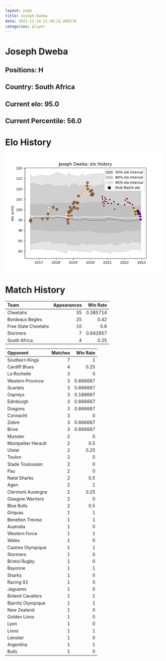 ```yaml
---  
layout: page  
title: Joseph Dweba  
date: 2022-12-14 11:30:22.800378  
categories: player  
---
```

# Joseph Dweba

## Positions: H

## Country: South Africa

## Current elo: 95.0

## Current Percentile: 56.0

# Elo History


![elo history](history_JosephDweba.png)
# Match History


| Team                |   Appearances |   Win Rate |
|:--------------------|--------------:|-----------:|
| Cheetahs            |            35 |   0.385714 |
| Bordeaux Begles     |            25 |   0.42     |
| Free State Cheetahs |            10 |   0.6      |
| Stormers            |             7 |   0.642857 |
| South Africa        |             4 |   0.25     |

| Opponent            |   Matches |   Win Rate |
|:--------------------|----------:|-----------:|
| Southern Kings      |         7 |   1        |
| Cardiff Blues       |         4 |   0.25     |
| La Rochelle         |         3 |   0        |
| Western Province    |         3 |   0.666667 |
| Scarlets            |         3 |   0.666667 |
| Ospreys             |         3 |   0.166667 |
| Edinburgh           |         3 |   0.666667 |
| Dragons             |         3 |   0.666667 |
| Connacht            |         3 |   0        |
| Zebre               |         3 |   0.666667 |
| Brive               |         3 |   0.666667 |
| Munster             |         2 |   0        |
| Montpellier Herault |         2 |   0.5      |
| Ulster              |         2 |   0.25     |
| Toulon              |         2 |   0        |
| Stade Toulousain    |         2 |   0        |
| Pau                 |         2 |   0        |
| Natal Sharks        |         2 |   0.5      |
| Agen                |         2 |   1        |
| Clermont Auvergne   |         2 |   0.25     |
| Glasgow Warriors    |         2 |   0        |
| Blue Bulls          |         2 |   0.5      |
| Griquas             |         1 |   1        |
| Benetton Treviso    |         1 |   1        |
| Australia           |         1 |   0        |
| Western Force       |         1 |   1        |
| Wales               |         1 |   0        |
| Castres Olympique   |         1 |   1        |
| Stormers            |         1 |   0        |
| Bristol Rugby       |         1 |   0        |
| Bayonne             |         1 |   1        |
| Sharks              |         1 |   0        |
| Racing 92           |         1 |   0        |
| Jaguares            |         1 |   0        |
| Boland Cavaliers    |         1 |   1        |
| Biarritz Olympique  |         1 |   1        |
| New Zealand         |         1 |   0        |
| Golden Lions        |         1 |   0        |
| Lyon                |         1 |   0        |
| Lions               |         1 |   1        |
| Leinster            |         1 |   0        |
| Argentina           |         1 |   1        |
| Bulls               |         1 |   0        |